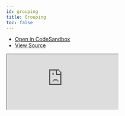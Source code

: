 ```yaml
---
id: grouping
title: Grouping
toc: false
---
```


- [Open in CodeSandbox](https://codesandbox.io/s/github/tannerlinsley/react-charts/tree/master/examples/grouping)
- [View Source](https://github.com/tannerlinsley/react-charts/tree/master/examples/grouping)

<iframe
  src="https://codesandbox.io/embed/github/tannerlinsley/react-charts/tree/master/examples/grouping?autoresize=1&fontsize=14&theme=dark"
  title="tannerlinsley/react-charts: grouping"
  sandbox="allow-forms allow-modals allow-popups allow-presentation allow-same-origin allow-scripts"
  style={{
    width: '100%',
    height: '80vh',
    border: '0',
    borderRadius: 8,
    overflow: 'hidden',
    position: 'static',
    zIndex: 0,
  }}
></iframe>
